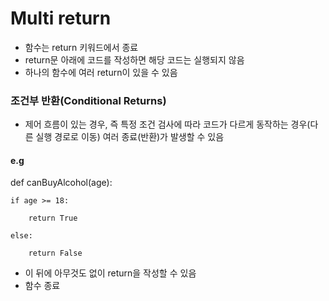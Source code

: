 # Multi return
* 함수는 return 키워드에서 종료
* return문 아래에 코드를 작성하면 해당 코드는 실행되지 않음
* 하나의 함수에 여러 return이 있을 수 있음

### 조건부 반환(Conditional Returns)
- 제어 흐름이 있는 경우, 즉 특정 조건 검사에 따라 코드가 다르게 동작하는 경우(다른 실행 경로로 이동) 여러 종료(반환)가 발생할 수 있음

#### e.g
def canBuyAlcohol(age):

    if age >= 18:

        return True

    else:

        return False

- 이 뒤에 아무것도 없이 return을 작성할 수 있음
- 함수 종료

